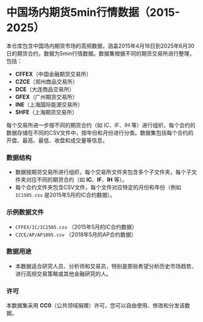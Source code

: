 # 中国场内期货5min行情数据（2015-2025）

本仓库包含中国场内期货市场的高频数据，涵盖2015年4月16日到2025年6月30日的期货合约，数据为5min行情数据。数据集根据不同的期货交易所进行整理，包括：

- **CFFEX**（中国金融期货交易所）
- **CZCE**（郑州商品交易所）
- **DCE**（大连商品交易所）
- **GFEX**（广州期货交易所）
- **INE**（上海国际能源交易所）
- **SHFE**（上海期货交易所）

每个交易所进一步按不同的期货合约（如 IC、IF、IH 等）进行组织，每个合约的数据存储在不同的CSV文件中，按年份和月份进行分类。数据集包括每个合约的开盘、最高、最低、收盘和成交量等信息。

### **数据结构**
- 数据按期货交易所进行组织，每个交易所文件夹包含多个子文件夹，每个子文件夹对应不同的期货合约（如 **IC**、**IF**、**IH** 等）。
- 每个合约文件夹包含CSV文件，每个文件对应特定的月份和年份（例如 `IC1505.csv` 是2015年5月的IC合约数据）。

### **示例数据文件**
- `CFFEX/IC/IC1505.csv` （2015年5月的IC合约数据）
- `CZCE/AP/AP1805.csv` （2018年5月的AP合约数据）

### **数据用途**
- 本数据适合研究人员、分析师和交易员，特别是那些希望分析历史市场趋势、进行高频交易策略或其他金融研究的人。

### **许可**
本数据集采用 **CC0**（公共领域捐赠）许可，您可以自由使用、修改和分发该数据。

